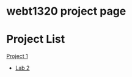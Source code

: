 # webt1320 project page

<h1>Project List</h1>

<a href="project1/index.html" target="_blank">Project 1</a>

<ul>
    <li><a href="lab2copy/index.html" target="blank">Lab 2</a></li>
</ul>